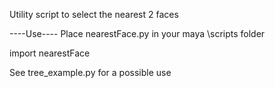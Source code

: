 Utility script to select the nearest 2 faces

----Use----
Place nearestFace.py in your maya \scripts folder

import nearestFace

See tree_example.py for a possible use

